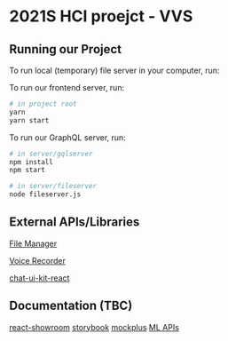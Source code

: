 # 2021S HCI proejct - VVS

## Running our Project

To run local (temporary) file server in your computer, run:

To run our frontend server, run:

```bash
# in project root
yarn
yarn start
```

To run our GraphQL server, run:

```bash
# in server/gqlserver
npm install
npm start
```

```bash
# in server/fileserver
node fileserver.js
```

## External APIs/Libraries

[File Manager](https://github.com/OpusCapita/filemanager)

[Voice Recorder](https://www.npmjs.com/package/react-voice-recorder)

[chat-ui-kit-react](https://github.com/chatscope/chat-ui-kit-react)

## Documentation (TBC)

[react-showroom](https://github.com/OpusCapita/react-showroom-client)
[storybook](https://storybook.js.org)
[mockplus](https://www.mockplus.com)
[ML APIs](https://www.saltlux.ai)
